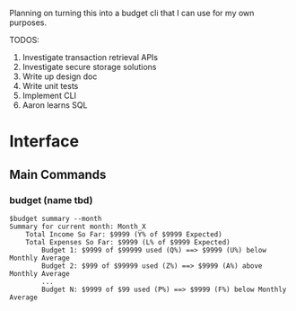 Planning on turning this into a budget cli that I can use for my own purposes.

TODOS:
1. Investigate transaction retrieval APIs
2. Investigate secure storage solutions
3. Write up design doc
4. Write unit tests
5. Implement CLI
6. Aaron learns SQL


# Interface

## Main Commands

### budget (name tbd)

    $budget summary --month
    Summary for current month: Month_X
        Total Income So Far: $9999 (Y% of $9999 Expected)
        Total Expenses So Far: $9999 (L% of $9999 Expected)
            Budget 1: $9999 of $99999 used (Q%) ==> $9999 (U%) below Monthly Average
            Budget 2: $999 of $99999 used (Z%) ==> $9999 (A%) above Monthly Average
            ...
            Budget N: $9999 of $99 used (P%) ==> $9999 (F%) below Monthly Average
